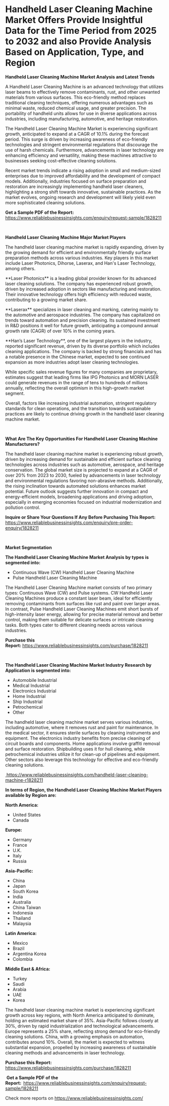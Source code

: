 <p><h1>Handheld Laser Cleaning Machine Market Offers Provide Insightful Data for the Time Period from 2025 to 2032 and also Provide Analysis Based on Application, Type, and Region</h1></p><p><strong>Handheld Laser Cleaning Machine Market Analysis and Latest Trends</strong></p>
<p><p>A Handheld Laser Cleaning Machine is an advanced technology that utilizes laser beams to effectively remove contaminants, rust, and other unwanted materials from various surfaces. This eco-friendly method replaces traditional cleaning techniques, offering numerous advantages such as minimal waste, reduced chemical usage, and greater precision. The portability of handheld units allows for use in diverse applications across industries, including manufacturing, automotive, and heritage restoration.</p><p>The Handheld Laser Cleaning Machine Market is experiencing significant growth, anticipated to expand at a CAGR of 10.1% during the forecast period. This surge is driven by increasing awareness of eco-friendly technologies and stringent environmental regulations that discourage the use of harsh chemicals. Furthermore, advancements in laser technology are enhancing efficiency and versatility, making these machines attractive to businesses seeking cost-effective cleaning solutions.</p><p>Recent market trends indicate a rising adoption in small and medium-sized enterprises due to improved affordability and the development of compact models. Additionally, industries focused on surface preparation and restoration are increasingly implementing handheld laser cleaners, highlighting a strong shift towards innovative, sustainable practices. As the market evolves, ongoing research and development will likely yield even more sophisticated cleaning solutions.</p></p>
<p><strong>Get a Sample PDF of the Report:&nbsp;</strong> <a href="https://www.reliablebusinessinsights.com/enquiry/request-sample/1828211?utm_campaign=2207&utm_medium=2&utm_source=Github&utm_content=ia&utm_term=19022025&utm_id=handheld-laser-cleaning-machine">https://www.reliablebusinessinsights.com/enquiry/request-sample/1828211</a></p>
<p>&nbsp;</p>
<p><strong>Handheld Laser Cleaning Machine Major Market Players</strong></p>
<p><p>The handheld laser cleaning machine market is rapidly expanding, driven by the growing demand for efficient and environmentally friendly surface preparation methods across various industries. Key players in this market include Laser Photonics, Dihorse, Laserax, and Han's Laser Technology, among others.</p><p>**Laser Photonics** is a leading global provider known for its advanced laser cleaning solutions. The company has experienced robust growth, driven by increased adoption in sectors like manufacturing and restoration. Their innovative technology offers high efficiency with reduced waste, contributing to a growing market share. </p><p>**Laserax** specializes in laser cleaning and marking, catering mainly to the automotive and aerospace industries. The company has capitalized on trends toward automation and precision cleaning. Its sustained investment in R&D positions it well for future growth, anticipating a compound annual growth rate (CAGR) of over 10% in the coming years.</p><p>**Han’s Laser Technology**, one of the largest players in the industry, reported significant revenue, driven by its diverse portfolio which includes cleaning applications. The company is backed by strong financials and has a notable presence in the Chinese market, expected to see continued expansion as more industries adopt laser cleaning technologies.</p><p>While specific sales revenue figures for many companies are proprietary, estimates suggest that leading firms like IPG Photonics and MORN LASER could generate revenues in the range of tens to hundreds of millions annually, reflecting the overall optimism in this high-growth market segment. </p><p>Overall, factors like increasing industrial automation, stringent regulatory standards for clean operations, and the transition towards sustainable practices are likely to continue driving growth in the handheld laser cleaning machine market.</p></p>
<p>&nbsp;</p>
<p><strong>What Are The Key Opportunities For Handheld Laser Cleaning Machine Manufacturers?</strong></p>
<p><p>The handheld laser cleaning machine market is experiencing robust growth, driven by increasing demand for sustainable and efficient surface cleaning technologies across industries such as automotive, aerospace, and heritage conservation. The global market size is projected to expand at a CAGR of over 20% from 2023 to 2030, fueled by advancements in laser technology and environmental regulations favoring non-abrasive methods. Additionally, the rising inclination towards automated solutions enhances market potential. Future outlook suggests further innovation in compact and energy-efficient models, broadening applications and driving adoption, especially in emerging economies focused on industrial modernization and pollution control.</p></p>
<p><strong>Inquire or Share Your Questions If Any Before Purchasing This Report:</strong> <a href="https://www.reliablebusinessinsights.com/enquiry/pre-order-enquiry/1828211?utm_campaign=2207&utm_medium=2&utm_source=Github&utm_content=ia&utm_term=19022025&utm_id=handheld-laser-cleaning-machine">https://www.reliablebusinessinsights.com/enquiry/pre-order-enquiry/1828211</a></p>
<p>&nbsp;</p>
<p><strong>Market Segmentation</strong></p>
<p><strong>The Handheld Laser Cleaning Machine Market Analysis by types is segmented into:</strong></p>
<p><ul><li>Continuous Wave (CW) Handheld Laser Cleaning Machine</li><li>Pulse Handheld Laser Cleaning Machine</li></ul></p>
<p><p>The Handheld Laser Cleaning Machine market consists of two primary types: Continuous Wave (CW) and Pulse systems. CW Handheld Laser Cleaning Machines produce a constant laser beam, ideal for efficiently removing contaminants from surfaces like rust and paint over larger areas. In contrast, Pulse Handheld Laser Cleaning Machines emit short bursts of high-intensity laser energy, allowing for precise material removal and better control, making them suitable for delicate surfaces or intricate cleaning tasks. Both types cater to different cleaning needs across various industries.</p></p>
<p><strong>Purchase this Report:&nbsp;</strong><a href="https://www.reliablebusinessinsights.com/purchase/1828211?utm_campaign=2207&utm_medium=2&utm_source=Github&utm_content=ia&utm_term=19022025&utm_id=handheld-laser-cleaning-machine">https://www.reliablebusinessinsights.com/purchase/1828211</a></p>
<p>&nbsp;</p>
<p><strong>The Handheld Laser Cleaning Machine Market Industry Research by Application is segmented into:</strong></p>
<p><ul><li>Automobile Industrial</li><li>Medical Industrial</li><li>Electronics Industrial</li><li>Home Industrial</li><li>Ship Industrial</li><li>Petrochemical</li><li>Other</li></ul></p>
<p><p>The handheld laser cleaning machine market serves various industries, including automotive, where it removes rust and paint for maintenance. In the medical sector, it ensures sterile surfaces by cleaning instruments and equipment. The electronics industry benefits from precise cleaning of circuit boards and components. Home applications involve graffiti removal and surface restoration. Shipbuilding uses it for hull cleaning, while petrochemical industries utilize it for clean-up of pipelines and equipment. Other sectors also leverage this technology for effective and eco-friendly cleaning solutions.</p></p>
<p><a href="https://www.reliablebusinessinsights.com/handheld-laser-cleaning-machine-r1828211?utm_campaign=2207&utm_medium=2&utm_source=Github&utm_content=ia&utm_term=19022025&utm_id=handheld-laser-cleaning-machine">&nbsp;https://www.reliablebusinessinsights.com/handheld-laser-cleaning-machine-r1828211</a></p>
<p><strong>In terms of Region, the Handheld Laser Cleaning Machine Market Players available by Region are:</strong></p>
<p>
    <p> <strong> North America: </strong>
        <ul>
            <li>United States</li>
            <li>Canada</li>
        </ul>
        </p> 
    <p> <strong> Europe: </strong>
        <ul>
            <li>Germany</li>
            <li>France</li>
            <li>U.K.</li>
            <li>Italy</li>
            <li>Russia</li>
        </ul>
        </p> 
    <p> <strong> Asia-Pacific: </strong>
        <ul>
            <li>China</li>
            <li>Japan</li>
            <li>South Korea</li>
            <li>India</li>
            <li>Australia</li>
            <li>China Taiwan</li>
            <li>Indonesia</li>
            <li>Thailand</li>
            <li>Malaysia</li>
        </ul>
        </p> 
    <p> <strong> Latin America: </strong>
        <ul>
            <li>Mexico</li>
            <li>Brazil</li>
            <li>Argentina Korea</li>
            <li>Colombia</li>
        </ul>
        </p> 
    <p> <strong> Middle East & Africa: </strong>
        <ul>
            <li>Turkey</li>
            <li>Saudi</li>
            <li>Arabia</li>
            <li>UAE</li>
            <li>Korea</li>
        </ul>
    </p>
    </p>
<p><p>The handheld laser cleaning machine market is experiencing significant growth across key regions, with North America anticipated to dominate, holding an estimated market share of 35%. Asia-Pacific follows closely at 30%, driven by rapid industrialization and technological advancements. Europe represents a 25% share, reflecting strong demand for eco-friendly cleaning solutions. China, with a growing emphasis on automation, contributes around 10%. Overall, the market is expected to witness substantial expansion, propelled by increasing awareness of sustainable cleaning methods and advancements in laser technology.</p></p>
<p><strong>Purchase this Report: </strong><a href="https://www.reliablebusinessinsights.com/purchase/1828211?utm_campaign=2207&utm_medium=2&utm_source=Github&utm_content=ia&utm_term=19022025&utm_id=handheld-laser-cleaning-machine">https://www.reliablebusinessinsights.com/purchase/1828211</a></p>
<p>&nbsp;<strong>Get a Sample PDF of the Report:&nbsp;&nbsp;</strong><a href="https://www.reliablebusinessinsights.com/enquiry/request-sample/1828211?utm_campaign=2207&utm_medium=2&utm_source=Github&utm_content=ia&utm_term=19022025&utm_id=handheld-laser-cleaning-machine">https://www.reliablebusinessinsights.com/enquiry/request-sample/1828211</a></p>
<p><strong></strong></p>
<p>Check more reports on <a href="https://www.reliablebusinessinsights.com/?utm_campaign=2207&utm_medium=2&utm_source=Github&utm_content=ia&utm_term=19022025&utm_id=handheld-laser-cleaning-machine">https://www.reliablebusinessinsights.com/</a></p>